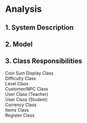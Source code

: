 # Analysis

## 1. System Description

## 2. Model

## 3. Class Responsibilities

Coin Sum Display Class\
Difficulty Class\
Level Class\
Customer/NPC Class\
User Class (Teacher)\
User Class (Student)\
Currency Class\
Items Class\
Register Class
  
